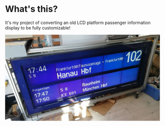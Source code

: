 # What's this?
It's my project of converting an old LCD platform passenger information display to be fully customizable!

![A picture of an LCD passenger information display in my room, displaying train departures as if it was in a station](/Images/fia.jpg?raw=true)